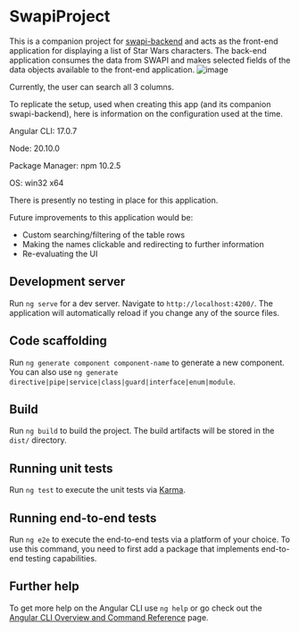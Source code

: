 # SwapiProject

This is a companion project for [swapi-backend](https://github.com/blue-acer/swapi-backend) and acts as the front-end application for displaying a list of Star Wars characters. The back-end application consumes the data from SWAPI and makes selected fields of the data objects available to the front-end application.
![image](https://github.com/blue-acer/swapi-project/assets/110229245/da87cc83-7235-461b-b761-15c11d2b4d3f)

Currently, the user can search all 3 columns.

To replicate the setup, used when creating this app (and its companion swapi-backend), here is information on the configuration used at the time.

Angular CLI: 17.0.7

Node: 20.10.0

Package Manager: npm 10.2.5

OS: win32 x64

There is presently no testing in place for this application.

Future improvements to this application would be:

- Custom searching/filtering of the table rows
- Making the names clickable and redirecting to further information
- Re-evaluating the UI

## Development server

Run `ng serve` for a dev server. Navigate to `http://localhost:4200/`. The application will automatically reload if you change any of the source files.

## Code scaffolding

Run `ng generate component component-name` to generate a new component. You can also use `ng generate directive|pipe|service|class|guard|interface|enum|module`.

## Build

Run `ng build` to build the project. The build artifacts will be stored in the `dist/` directory.

## Running unit tests

Run `ng test` to execute the unit tests via [Karma](https://karma-runner.github.io).

## Running end-to-end tests

Run `ng e2e` to execute the end-to-end tests via a platform of your choice. To use this command, you need to first add a package that implements end-to-end testing capabilities.

## Further help

To get more help on the Angular CLI use `ng help` or go check out the [Angular CLI Overview and Command Reference](https://angular.io/cli) page.
